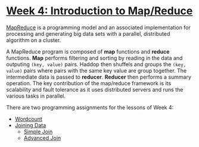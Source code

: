 # [Week 4: Introduction to Map/Reduce](https://www.coursera.org/learn/hadoop/home/week/4)

[MapReduce](https://en.wikipedia.org/wiki/MapReduce) is a programming model and an associated implementation for processing and generating big data sets with a parallel, distributed algorithm on a cluster.

A MapReduce program is composed of **map** functions and **reduce** functions. **Map** performs filtering and sorting by reading in the data and outputing `(key, value)` pairs. Haddop then shuffels and groups the `(key, value)` pairs where pairs with the same key value are group together. The intermediate data is passed to **reducer**. **Reducer** then performs a summary operation. The key contribution of the map/reduce framework is its scalability and fault tolerance as it uses distributed servers and runs the various tasks in parallel.

There are two programming assignments for the lessons of Week 4:

- [Wordcount](https://github.com/JiangXue0820/Cousera-Hadoop-Platform-And-Application-Framework/tree/master/Week4-Map-Reduce/assignment1-Wordcount)
- [Joining Data](https://github.com/JiangXue0820/Cousera-Hadoop-Platform-And-Application-Framework/tree/master/Week4-Map-Reduce/assignment2-join-data)
  - [Simple Join](https://github.com/JiangXue0820/Cousera-Hadoop-Platform-And-Application-Framework/tree/master/Week4-Map-Reduce/assignment2-join-data/simple-join)
  - [Advanced Join](https://github.com/JiangXue0820/Cousera-Hadoop-Platform-And-Application-Framework/tree/master/Week4-Map-Reduce/assignment2-join-data/advanced-join)
